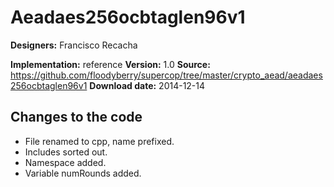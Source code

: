 # Aeadaes256ocbtaglen96v1

**Designers:** Francisco Recacha

**Implementation:** reference
**Version:** 1.0
**Source:** https://github.com/floodyberry/supercop/tree/master/crypto_aead/aeadaes256ocbtaglen96v1
**Download date:** 2014-12-14

## Changes to the code

* File renamed to cpp, name prefixed.
* Includes sorted out.
* Namespace added.
* Variable numRounds added.
